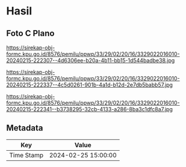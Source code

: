 # Hasil

## Foto C Plano

https://sirekap-obj-formc.kpu.go.id/8576/pemilu/ppwp/33/29/02/20/16/3329022016010-20240215-222307--4d6306ee-b20a-4b11-bb15-1d544badbe38.jpg

https://sirekap-obj-formc.kpu.go.id/8576/pemilu/ppwp/33/29/02/20/16/3329022016010-20240215-222337--4c5d0261-901b-4a1d-b12d-2e7db5babb57.jpg

https://sirekap-obj-formc.kpu.go.id/8576/pemilu/ppwp/33/29/02/20/16/3329022016010-20240215-222341--b3738295-32cb-4133-a286-8ba3c1dfc8a7.jpg


## Metadata

| Key        | Value               |
| ---------- | ------------------- |
| Time Stamp | 2024-02-25 15:00:00 |



